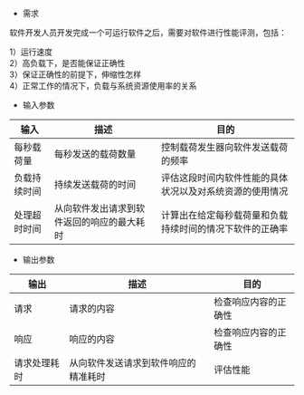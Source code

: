 - 需求

软件开发人员开发完成一个可运行软件之后，需要对软件进行性能评测，包括：

1）运行速度  
2）高负载下，是否能保证正确性  
3）保证正确性的前提下，伸缩性怎样  
4）正常工作的情况下，负载与系统资源使用率的关系  

- 输入参数

|输入|描述|目的|
|---|---|---|
|每秒载荷量|每秒发送的载荷数量|控制载荷发生器向软件发送载荷的频率|
|负载持续时间|持续发送载荷的时间|评估这段时间内软件性能的具体状况以及对系统资源的使用情况|
|处理超时时间|从向软件发出请求到软件返回的响应的最大耗时|计算出在给定每秒载荷量和负载持续时间的情况下软件的正确率|

- 输出参数

|输出|描述|目的|
|---|---|---|
|请求|请求的内容|检查响应内容的正确性|
|响应|响应的内容|检查响应内容的正确性|
|请求处理耗时|从向软件发送请求到软件响应的精准耗时|评估性能|